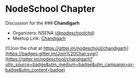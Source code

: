 # NodeSchool Chapter
Discussion for the ### **Chandigarh**

* Organizers: NSENA ([@nodeschoolchd](https://twitter.com/nodeschoolchd))
* Meetup Link: [Chandigarh](http://nodeschool.io/chandigarh/)


[![Join the chat at https://gitter.im/nodeschool/chandigarh](https://badges.gitter.im/Join%20Chat.svg)](https://gitter.im/nodeschool/chandigarh?utm_source=badge&utm_medium=badge&utm_campaign=pr-badge&utm_content=badge)
